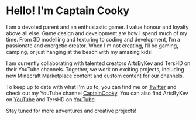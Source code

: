 # Hello! I'm Captain Cooky

I am a devoted parent and an enthusiastic gamer. I value honour and loyalty above all else. Game design and development are how I spend much of my time. From 3D modelling and texturing to coding and development, I’m a passionate and energetic creator. When I'm not creating, I’ll be gaming, camping, or just hanging at the beach with my amazing kids!

I am currently collaborating with talented creators ArtsByKev and TersHD on their YouTube channels. Together, we work on exciting projects, including new Minecraft Marketplace content and custom content for our channels.

To keep up to date with what I'm up to, you can find me on [Twitter](https://twitter.com/captainevie) and check out my YouTube channel [CaptainCooky](https://www.youtube.com/@CaptainCooky). You can also find ArtsByKev on [YouTube](https://www.youtube.com/@ArtsByKev) and TersHD on [YouTube](https://www.youtube.com/@ImTerasHD).

Stay tuned for more adventures and creative projects!
